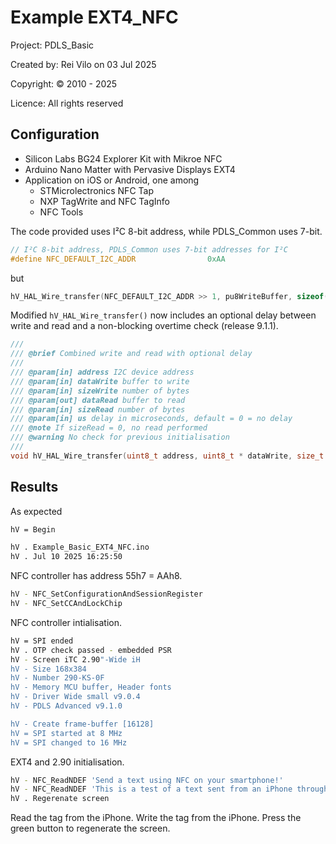 
# Example EXT4_NFC

  Project: PDLS_Basic

  Created by: Rei Vilo on 03 Jul 2025

  Copyright: © 2010 - 2025
  
  Licence: All rights reserved


## Configuration

+ Silicon Labs BG24 Explorer Kit with Mikroe NFC
+ Arduino Nano Matter with Pervasive Displays EXT4
+ Application on iOS or Android, one among
  + STMicrolectronics NFC Tap   
  + NXP TagWrite and NFC TagInfo  
  + NFC Tools 

The code provided uses I²C 8-bit address, while PDLS_Common uses 7-bit.

``` cpp
// I²C 8-bit address, PDLS_Common uses 7-bit addresses for I²C
#define NFC_DEFAULT_I2C_ADDR                0xAA
```

but

``` cpp
hV_HAL_Wire_transfer(NFC_DEFAULT_I2C_ADDR >> 1, pu8WriteBuffer, sizeof(pu8WriteBuffer));
```

Modified `hV_HAL_Wire_transfer()` now includes an optional delay between write and read and a non-blocking overtime check (release 9.1.1).

``` cpp
///
/// @brief Combined write and read with optional delay
///
/// @param[in] address I2C device address
/// @param[in] dataWrite buffer to write
/// @param[in] sizeWrite number of bytes
/// @param[out] dataRead buffer to read
/// @param[in] sizeRead number of bytes
/// @param[in] us delay in microseconds, default = 0 = no delay
/// @note If sizeRead = 0, no read performed
/// @warning No check for previous initialisation
///
void hV_HAL_Wire_transfer(uint8_t address, uint8_t * dataWrite, size_t sizeWrite, uint8_t * dataRead = 0, size_t sizeRead = 0, uint32_t us = 0);
```

## Results

As expected

```bash
hV = Begin

hV . Example_Basic_EXT4_NFC.ino
hV . Jul 10 2025 16:25:50
```

NFC controller has address 55h7 = AAh8.

```bash
hV - NFC_SetConfigurationAndSessionRegister
hV - NFC_SetCCAndLockChip
```

NFC controller intialisation.

```bash
hV = SPI ended
hV . OTP check passed - embedded PSR
hV - Screen iTC 2.90"-Wide iH
hV - Size 168x384
hV - Number 290-KS-0F
hV - Memory MCU buffer, Header fonts
hV - Driver Wide small v9.0.4
hV - PDLS Advanced v9.1.0

hV - Create frame-buffer [16128]
hV = SPI started at 8 MHz
hV = SPI changed to 16 MHz
```

EXT4 and 2.90 initialisation.

```bash
hV - NFC_ReadNDEF 'Send a text using NFC on your smartphone!'
hV - NFC_ReadNDEF 'This is a test of a text sent from an iPhone through NFC.'
hV . Regerenate screen
```

Read the tag from the iPhone.
Write the tag from the iPhone.
Press the green button to regenerate the screen.

